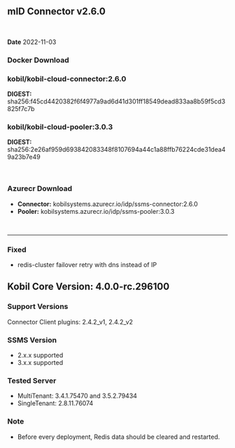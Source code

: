 ## mID Connector v2.6.0

<br/>

**Date** 2022-11-03

### **Docker Download**

### kobil/kobil-cloud-connector:2.6.0
**DIGEST:** sha256:f45cd4420382f6f4977a9ad6d41d301ff18549dead833aa8b59f5cd3825f7c7b
### kobil/kobil-cloud-pooler:3.0.3
**DIGEST:** sha256:2e26af959d693842083348f8107694a44c1a88ffb76224cde31dea49a23b7e49

<br/>

### **Azurecr Download**
- **Connector:** kobilsystems.azurecr.io/idp/ssms-connector:2.6.0  
- **Pooler:** kobilsystems.azurecr.io/idp/ssms-pooler:3.0.3
<br/>

------------------------------------
 
### Fixed 
* redis-cluster failover retry with dns instead of IP

## Kobil Core Version: 4.0.0-rc.296100

### Support Versions
Connector Client plugins: 2.4.2_v1, 2.4.2_v2 
 
### SSMS Version 
* 2.x.x supported 
* 3.x.x supported 

### Tested Server 
* MultiTenant: 3.4.1.75470 and 3.5.2.79434 
* SingleTenant: 2.8.11.76074 

### Note
* Before every deployment, Redis data should be cleared and restarted. 
